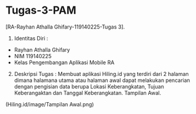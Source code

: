# Tugas-3-PAM
[RA-Rayhan Athalla Ghifary-119140225-Tugas 3].
1. Identitas Diri :
- Rayhan Athalla Ghifary 
- NIM 119140225
- Kelas Pengembangan Aplikasi Mobile RA

2. Deskripsi Tugas :
Membuat aplikasi Hiling.id yang terdiri dari 2 halaman dimana halamana utama atau halaman awal dapat melakukan pencarian dengan pengisian data berupa Lokasi Keberangkatan, Tujuan Keberangaktan dan Tanggal Keberangkatan.
Tampilan Awal.

(Hiling.id/image/Tampilan Awal.png)
